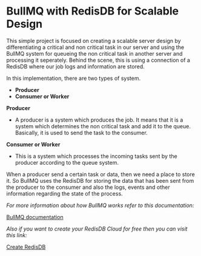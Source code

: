 
# BullMQ with RedisDB for Scalable Design 

This simple project is focused on creating a scalable server design by differentiating a critical and non critical task in our server and using the BullMQ system for queueing the non critical task in another server and processing it seperately. Behind the scene, this is using a connection of a RedisDB where our job logs and information are stored.

In this implementation, there are two types of system.

- **Producer**
- **Consumer or Worker**


**Producer** 

- A producer is a system which produces the job. It means that it is a system which determines the non critical task and add it to the queue. Basically, it is used to send the task to the consumer.

**Consumer or Worker**

- This is a system which processes the incoming tasks sent by the producer according to the queue system.


When a producer send a certain task or data, then we need a place to store it. So BullMQ uses the RedisDB for storing the data that has been sent from the producer to the consumer and also the logs, events and other information regarding the state of the process.


*For more information about how BullMQ works refer to this documentation:*
 
[BullMQ documentation](https://docs.bullmq.io/)

*Also if you want to create your RedisDB Cloud for free then you can visit this link:*

[Create RedisDB](https://aiven.io/)
